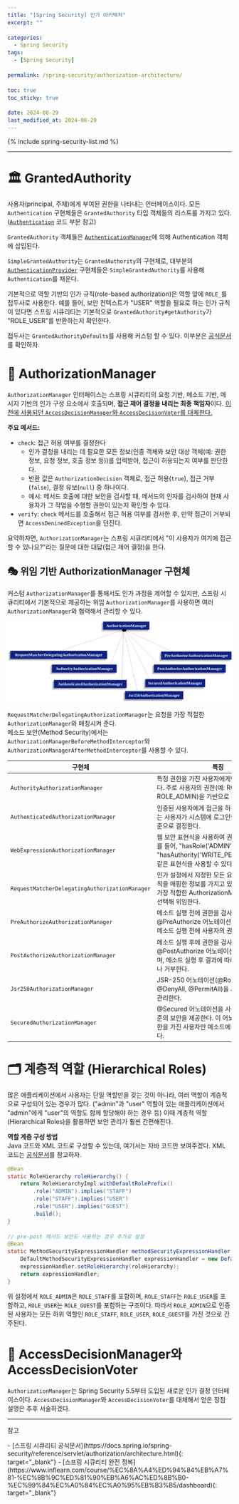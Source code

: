 ```yaml
---
title: "[Spring Security] 인가 아키텍처"
excerpt: ""

categories:
  - Spring Security
tags:
  - [Spring Security]

permalink: /spring-security/authorization-architecture/

toc: true
toc_sticky: true

date: 2024-08-29
last_modified_at: 2024-08-29
---
```


{% include spring-security-list.md %}

---
# 🏛️ GrantedAuthority
사용자(principal, 주체)에게 부여된 권한을 나타내는 인터페이스이다.
모든 `Authentication` 구현체들은 `GrantedAuthority` 타입 객체들의 리스트를 가지고 있다. ([`Authentication`](https://ijnooyah.github.io/spring-security/authentication-architecture/#-authentication) 코드 부분 참고)   

`GrantedAuthority` 객체들은 [`AuthenticationManager`](https://ijnooyah.github.io/spring-security/authentication-architecture/#-authenticationmanager)에 의해 Authentication 객체에 삽입된다.

`SimpleGrantedAuthority`는 `GrantedAuthority`의 구현체로, 대부분의 [`AuthenticationProvider`](https://ijnooyah.github.io/spring-security/authentication-architecture/#-authenticationprovider) 구현체들은 `SimpleGrantedAuthority`를 사용해 `Authentication`를 채운다. <!-- 예를 들어, UserDetailsService에서 UserDetails를 반환할 때 SimpleGrantedAuthority를 사용하여 사용자의 권한을 설정합니다. -->

<!-- 복잡한 GrantedAuthority 부분 공식문서에 있는데 지금은 반정도 이해함 이해 다되면 정리할 것-->
기본적으로 역할 기반의 인가 규칙(role-based authorization)은 역할 앞에 `ROLE_`를 접두사로 사용한다. 예를 들어, 보안 컨텍스트가 "USER" 역할을 필요로 하는 인가 규칙이 있다면 스프링 시큐리티는 기본적으로 `GrantedAuthority#getAuthority`가 "ROLE_USER"를 반환하는지 확인한다.

접두사는 `GrantedAuthorityDefaults`를 사용해 커스텀 할 수 있다. 이부분은 [공식문서](https://docs.spring.io/spring-security/reference/servlet/authorization/architecture.html#authz-authorities)를 확인하자. 

# 👮 AuthorizationManager
`AuthorizationManager` 인터페이스는 스프링 시큐리티의 요청 기반, 메소드 기반, 메시지 기반의 인가 구성 요소에서 호출되며, **접근 제어 결정을 내리는 최종 책임자**이다. [이전에 사용되던 `AccessDecisionManager`와 `AccessDecisionVoter`를 대체한다.](#-accessdecisionmanager와-accessdecisionvoter)

<b>주요 메서드:</b>
- `check`: 접근 허용 여부를 결정한다
  - 인가 결정을 내리는 데 필요한 모든 정보(인증 객체와 보안 대상 객체(예: 권한 정보, 요청 정보, 호출 정보 등))를 입력받아, 접근이 허용되는지 여부를 판단한다.
  - 반환 값은 `AuthorizationDecision` 객체로, 접근 허용(`true`), 접근 거부(`false`), 결정 유보(`null`) 중 하나이다.
  - 예시: 메서드 호출에 대한 보안을 검사할 때, 메서드의 인자를 검사하여 현재 사용자가 그 작업을 수행할 권한이 있는지 확인할 수 있다.
- `verify`: `check` 메서드를 호출해서 접근 허용 여부를 검사한 후, 만약 접근이 거부되면 `AccessDeninedException`을 던진다.

요약하자면, `AuthorizationManager`는 스프링 시큐리티에서 "이 사용자가 여기에 접근할 수 있나요?"라는 질문에 대한 대답(접근 제어 결정)을 한다.

## 🎭 위임 기반 AuthorizationManager 구현체
커스텀 `AuthorizationManager`를 통해서도 인가 과정을 제어할 수 있지만, 스프링 시큐리티에서 기본적으로 제공하는 위임 `AuthorizationManager`를 사용하면 여러 `AuthorizationManager`와 협력해서 관리할 수 있다.

![계층 구조](../../assets/images/posts_img/spring-security/authorization-architecture/authorizationhierarchy.png)

`RequestMatcherDelegatingAuthorizationManager`는 요청을 가장 적절한 `AuthorizationManager`와 매칭시켜 준다.   
메소드 보안(Method Security)에서는 `AuthorizationManagerBeforeMethodInterceptor`와 `AuthorizationManagerAfterMethodInterceptor`를 사용할 수 있다.

| 구현체 | 특징 |
| --- | --- |
| `AuthorityAuthorizationManager` | 특정 권한을 가진 사용자에게만 접근을 허용한다. 주로 사용자의 권한(예: ROLE_USER, ROLE_ADMIN)을 기반으로 접근을 제어한다. |
| `AuthenticatedAuthorizationManager` | 인증된 사용자에게 접근을 허용한다. 이 클래스는 사용자가 시스템에 로그인했는지 여부를 기준으로 결정한다. |
| `WebExpressionAuthorizationManager` | 웹 보안 표현식을 사용하여 권한을 관리한다. 예를 들어, "hasRole('ADMIN')" 또는 "hasAuthority('WRITE_PERMISSIONS')"과 같은 표현식을 사용할 수 있다. |
| `RequestMatcherDelegatingAuthorizationManager` | 인가 설정에서 지정한 모든 요청 패턴과 권한 규칙을 매핑한 정보를 가지고 있으며, 권한 검사 시 가장 적합한 AuthorizationManager 구현체를 선택해 위임한다. |
| `PreAuthorizeAuthorizationManager` | 메소드 실행 전에 권한을 검사한다. @PreAuthorize 어노테이션과 함께 사용되며, 메소드 실행 전에 사용자의 권한을 확인한다. |
| `PostAuthorizeAuthorizationManager` | 메소드 실행 후에 권한을 검사한다. @PostAuthorize 어노테이션과 함께 사용되며, 메소드 실행 후 결과에 따라 접근을 허용하거나 거부한다. |
| `Jsr250AuthorizationManager` | JSR-250 어노테이션(@RolesAllowed, @DenyAll, @PermitAll)을 사용하여 권한을 관리한다. |
| `SecuredAuthorizationManager` | @Secured 어노테이션을 사용하여 메소드 수준의 보안을 제공한다. 이 어노테이션은 특정 권한을 가진 사용자만 메소드에 접근할 수 있게 한다. |


# 🗂️ 계층적 역할 (Hierarchical Roles)
많은 애플리케이션에서 사용자는 단일 역할만을 갖는 것이 아니라, 여러 역할이 계층적으로 구성되어 있는 경우가 많다. ("admin"과 "user" 역할이 있는 애플리케이션에서 "admin"에게 "user"의 역할도 함께 할당해야 하는 경우 등) 
이때 계층적 역할(Hierarchical Roles)을 활용하면 보안 관리가 훨씬 간편해진다.

<b>역할 계층 구성 방법</b>  
Java 코드와 XML 코드로 구성할 수 있는데, 여기서는 자바 코드만 보여주겠다. XML 코드는 [공식문서](https://docs.spring.io/spring-security/reference/servlet/authorization/architecture.html#authz-hierarchical-roles)를 참고하자.

```java
@Bean
static RoleHierarchy roleHierarchy() {
    return RoleHierarchyImpl.withDefaultRolePrefix()
        .role("ADMIN").implies("STAFF")
        .role("STAFF").implies("USER")
        .role("USER").implies("GUEST")
        .build();
}

// pre-post 메서드 보안도 사용하는 경우 추가로 설정
@Bean
static MethodSecurityExpressionHandler methodSecurityExpressionHandler(RoleHierarchy roleHierarchy) {
    DefaultMethodSecurityExpressionHandler expressionHandler = new DefaultMethodSecurityExpressionHandler();
    expressionHandler.setRoleHierarchy(roleHierarchy);
    return expressionHandler;
}
```

위 설정에서 `ROLE_ADMIN`은 `ROLE_STAFF`를 포함하며, `ROLE_STAFF`는 `ROLE_USER`를 포함하고, `ROLE_USER`는 `ROLE_GUEST`를 포함하는 구조이다. 따라서 `ROLE_ADMIN`으로 인증된 사용자는 모든 하위 역할인 `ROLE_STAFF`, `ROLE_USER`, `ROLE_GUEST`를 가진 것으로 간주된다.

# 🦖 AccessDecisionManager와 AccessDecisionVoter
`AuthorizationManager`는 Spring Security 5.5부터 도입된 새로운 인가 결정 인터페이스이다. `AccessDecisionManager`와 `AccessDecisionVoter`를 대체해서 얻은 장점 설명은 추후 서술하겠다.

---

<p class="ref">참고</p>
- [스프링 시큐리티 공식문서](https://docs.spring.io/spring-security/reference/servlet/authorization/architecture.html){: target="_blank"}
- [스프링 시큐리티 완전 정복](https://www.inflearn.com/course/%EC%8A%A4%ED%94%84%EB%A7%81-%EC%8B%9C%ED%81%90%EB%A6%AC%ED%8B%B0-%EC%99%84%EC%A0%84%EC%A0%95%EB%B3%B5/dashboard){: target="_blank"}

